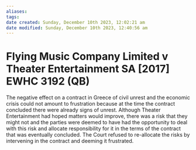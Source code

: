 ```yaml
---
aliases: 
tags: 
date created: Sunday, December 10th 2023, 12:02:21 am
date modified: Sunday, December 10th 2023, 12:40:56 am
---
```


# Flying Music Company Limited v Theater Entertainment SA [2017] EWHC 3192 (QB)

The negative effect on a contract in Greece of civil unrest and the economic crisis could not amount to frustration because at the time the contract concluded there were already signs of unrest. Although Theater Entertainment had hoped matters would improve, there was a risk that they might not and the parties were deemed to have had the opportunity to deal with this risk and allocate responsibility for it in the terms of the contract that was eventually concluded. The Court refused to re-allocate the risks by intervening in the contract and deeming it frustrated.
